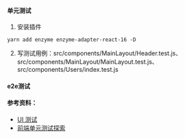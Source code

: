 #### 单元测试
1. 安装插件
```
yarn add enzyme enzyme-adapter-react-16 -D
```

2. 写测试用例：src/components/MainLayout/Header.test.js、src/components/MainLayout/MainLayout.test.js、src/components/Users/index.test.js

#### e2e测试


#### 参考资料：
+ [UI 测试](https://pro.ant.design/docs/ui-test-cn)
+ [前端单元测试探索](https://github.com/ecmadao/Coding-Guide/blob/master/Notes/UnitTest/前端单元测试探索.md)